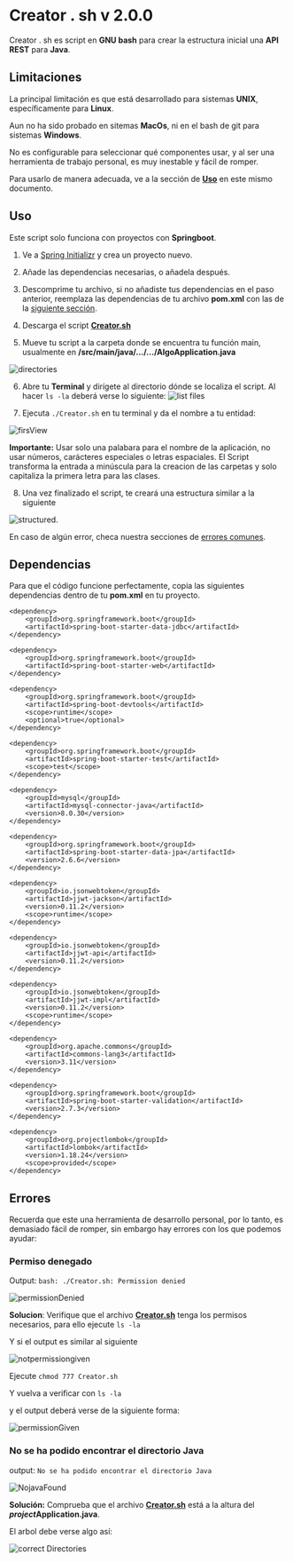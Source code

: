 # Creator . sh v 2.0.0
Creator . sh es script en **GNU bash** para crear la estructura inicial una **API REST** para **Java**.

## Limitaciones
La principal limitación es que está desarrollado para sistemas **UNIX**, específicamente para **Linux**.

Aun no ha sido probado en sitemas **MacOs**, ni en el bash de git para sistemas **Windows**.

No es configurable para seleccionar qué componentes usar, y al ser una herramienta de trabajo personal, es muy inestable y fácil de romper.

Para usarlo de manera adecuada, ve a la sección de [**Uso**](#uso) en este mismo documento.

## Uso
Este script solo funciona con proyectos con **Springboot**.

1. Ve a [Spring Initializr](https://start.spring.io/) y crea un proyecto nuevo.
   
2. Añade las dependencias necesarias, o añadela después.
   
3. Descomprime tu archivo, si no añadiste tus dependencias en el paso anterior, reemplaza las dependencias de tu archivo **pom.xml** con las de la [siguiente sección](#dependencias).
   
4. Descarga el script [**Creator.sh**](#) 
   
5. Mueve tu script a la carpeta donde se encuentra tu función main, usualmente en **/src/main/java/.../.../AlgoApplication.java**

![directories](img/../img-doc/directories.png)

6. Abre tu **Terminal** y dirígete al directorio dónde se localiza el script. Al hacer `ls -la` deberá verse lo siguiente: ![list files](img-doc/list.png)

7. Ejecuta `./Creator.sh` en tu terminal y da el nombre a tu entidad:

![firsView](img-doc/firstView.png)

**Importante:** Usar solo una palabara para el nombre de la aplicación, no usar números, carácteres especiales o letras espaciales. El Script transforma la entrada a minúscula para la creacion de las carpetas y solo capitaliza la primera letra para las clases.

8. Una vez finalizado el script, te creará una estructura similar a la siguiente 

![structured](img-doc/created.png).
   
En caso de algún error, checa nuestra secciones de [errores comunes](#errores).

## Dependencias
Para que el código funcione perfectamente, copia las siguientes dependencias dentro de tu **pom.xml** en tu proyecto.


	<dependency>
		<groupId>org.springframework.boot</groupId>
		<artifactId>spring-boot-starter-data-jdbc</artifactId>
	</dependency>
        
	<dependency>
		<groupId>org.springframework.boot</groupId>
		<artifactId>spring-boot-starter-web</artifactId>
	</dependency>

	<dependency>
		<groupId>org.springframework.boot</groupId>
		<artifactId>spring-boot-devtools</artifactId>
		<scope>runtime</scope>
		<optional>true</optional>
	</dependency>
        
	<dependency>
		<groupId>org.springframework.boot</groupId>
		<artifactId>spring-boot-starter-test</artifactId>
		<scope>test</scope>
	</dependency>
        
	<dependency>
		<groupId>mysql</groupId>
		<artifactId>mysql-connector-java</artifactId>
		<version>8.0.30</version>
	</dependency>
        
	<dependency>
		<groupId>org.springframework.boot</groupId>
		<artifactId>spring-boot-starter-data-jpa</artifactId>
		<version>2.6.6</version>
	</dependency>
        
	<dependency>
		<groupId>io.jsonwebtoken</groupId>
		<artifactId>jjwt-jackson</artifactId>
		<version>0.11.2</version>
		<scope>runtime</scope>
	</dependency>
        
	<dependency>
		<groupId>io.jsonwebtoken</groupId>
		<artifactId>jjwt-api</artifactId>
		<version>0.11.2</version>
	</dependency>
        
	<dependency>
		<groupId>io.jsonwebtoken</groupId>
		<artifactId>jjwt-impl</artifactId>
		<version>0.11.2</version>
		<scope>runtime</scope>
	</dependency>
        
	<dependency>
		<groupId>org.apache.commons</groupId>
		<artifactId>commons-lang3</artifactId>
		<version>3.11</version>
	</dependency>
        
	<dependency>
		<groupId>org.springframework.boot</groupId>
		<artifactId>spring-boot-starter-validation</artifactId>
		<version>2.7.3</version>
	</dependency>

	<dependency>
		<groupId>org.projectlombok</groupId>
		<artifactId>lombok</artifactId>
		<version>1.18.24</version>
		<scope>provided</scope>
	</dependency>

## Errores
Recuerda que este una herramienta de desarrollo personal, por lo tanto, es demasiado fácil de romper, sin embargo hay errores con los que podemos ayudar:

### Permiso denegado
Output: `bash: ./Creator.sh: Permission denied` 

![permissionDenied](img-doc/error-permission.png)

**Solucion**: 
Verifique que el archivo [**Creator.sh**](#) tenga los permisos necesarios, para ello ejecute
`ls -la`

Y si el output es similar al siguiente

![notpermissiongiven](img-doc/notPermmision.png)

Ejecute 
`chmod 777 Creator.sh`

Y vuelva a verificar con `ls -la`

y el output deberá verse de la siguiente forma:

![permissionGiven](img-doc/permmisiongived.png)

### No se ha podido encontrar el directorio Java
output: `No se ha podido encontrar el directorio Java`

![NojavaFound](img-doc/java%20no%20found.png)

**Solución:** Comprueba que el archivo [**Creator.sh**](#) está a la altura del ***project*Application.java**.

El arbol debe verse algo así:

![correct Directories](img-doc/directories.png)
